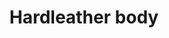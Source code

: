 ---
layout: item
title: Hardleather body
item-id: 1131
datatable: true
id: 1131
name: "Hardleather body"
members: false
lowalch: 68
highalch: 102
examine: "Harder than normal leather."
monsters:
  - id: 955
    name: "Kalphite Worker"
    members: true
    combat_level: 28
    wiki_url: "https://oldschool.runescape.wiki/w/Kalphite_Worker"
    drops:
      - quantity: "1"
        rarity: 0.015625
        drop_requirements: null
---